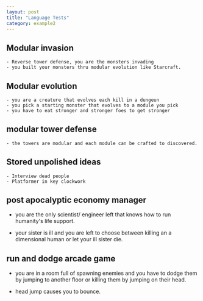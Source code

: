 ```yaml
---
layout: post
title: "Language Tests"
category: example2
---
```


## Modular invasion

    - Reverse tower defense, you are the monsters invading
    - you built your monsters thru modular evolution like Starcraft.

## Modular evolution

    - you are a creature that evolves each kill in a dungeun
    - you pick a starting monster that evolves to a module you pick
    - you have to eat stronger and stronger foes to get stronger

## modular tower defense

    - the towers are modular and each module can be crafted to discovered.

## Stored unpolished ideas

    - Interview dead people
    - Platformer in key clockwork

## post apocalyptic economy manager

- you are the only scientist/ engineer left that knows how to run humanity's life support.

- your sister is ill and you are left to choose between killing an a dimensional human or let your ill sister die.

## run and dodge arcade game

- you are in a room full of spawning enemies and you have to dodge them by jumping to another floor or killing them by jumping on their head.

- head jump causes you to bounce.
